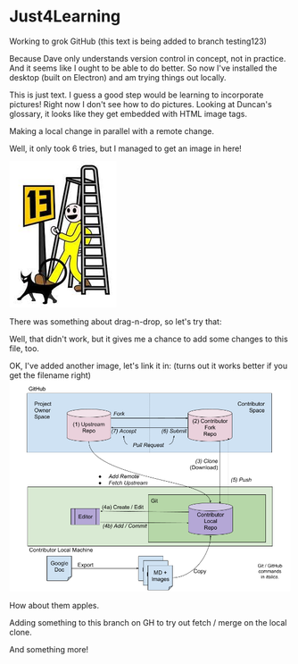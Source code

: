 # Just4Learning
Working to grok GitHub (this text is being added to branch testing123)

Because Dave only understands version control in concept, not in practice. And it seems like I ought to be able to do better. So now I've installed the desktop (built on Electron) and am trying things out locally.

This is just text. I guess a good step would be learning to incorporate pictures!  Right now I don't see how to do pictures. Looking at Duncan's glossary, it looks like they get embedded with HTML image tags. 

Making a local change in parallel with a remote change.

Well, it only took 6 tries, but I managed to get an image in here!

![All the Bad Luck](/images/All-the-bad-luck.jpg)

There was something about drag-n-drop, so let's try that:

Well, that didn't work, but it gives me a chance to add some changes to this file, too.

OK, I've added another image, let's link it in: 
(turns out it works better if you get the filename right)
![Gitting It Done](/images/Gitting-It-Done.png)

How about them apples.

Adding something to this branch on GH to try out fetch / merge on the local clone.

And something more!
